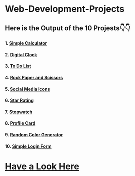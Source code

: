# Web-Development-Projects 
## Here is the Output of the 10 Projests👇👇

#### 1. [Simple Calculator](https://ashutosh-pmishra.github.io/Web-Development-Projects-Part-1/1-Simple_Calculator/)
#### 2. [Digital Clock](https://ashutosh-pmishra.github.io/Web-Development-Projects-Part-1/2-Digital_Clock/)
#### 3. [To Do List](https://ashutosh-pmishra.github.io/Web-Development-Projects-Part-1/3-To_Do_List/)
#### 4. [Rock Paper and Scissors](https://ashutosh-pmishra.github.io/Web-Development-Projects-Part-1/4-Rock_Paper_Scissors/)
#### 5. [Social Media Icons]()
#### 6. [Star Rating]()
#### 7. [Stopwatch]()
#### 8. [Profile Card]()
#### 9. [Random Color Generator]()
#### 10. [Simple Login Form]()

# [Have a Look Here](https://www.youtube.com/c/SimplifiedLearner)
